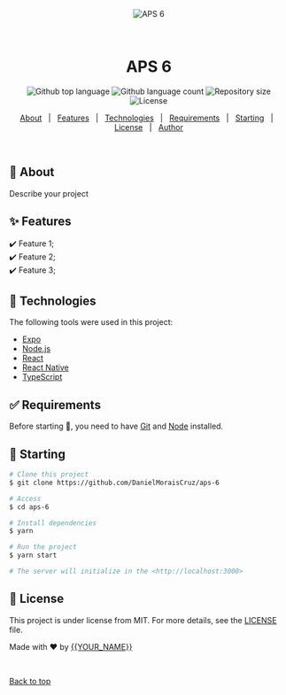 <div align="center" id="top"> 
  <img src="./.github/app.gif" alt="APS 6" />

  &#xa0;

  <!-- <a href="https://aps6.netlify.app">Demo</a> -->
</div>

<h1 align="center">APS 6</h1>

<p align="center">
  <img alt="Github top language" src="https://img.shields.io/github/languages/top/DanielMoraisCruz/aps-6?color=56BEB8">

  <img alt="Github language count" src="https://img.shields.io/github/languages/count/DanielMoraisCruz/aps-6?color=56BEB8">

  <img alt="Repository size" src="https://img.shields.io/github/repo-size/DanielMoraisCruz/aps-6?color=56BEB8">

  <img alt="License" src="https://img.shields.io/github/license/DanielMoraisCruz/aps-6?color=56BEB8">

  <!-- <img alt="Github issues" src="https://img.shields.io/github/issues/DanielMoraisCruz/aps-6?color=56BEB8" /> -->

  <!-- <img alt="Github forks" src="https://img.shields.io/github/forks/DanielMoraisCruz/aps-6?color=56BEB8" /> -->

  <!-- <img alt="Github stars" src="https://img.shields.io/github/stars/DanielMoraisCruz/aps-6?color=56BEB8" /> -->
</p>

<!-- Status -->

<!-- <h4 align="center"> 
	🚧  APS 6 🚀 Under construction...  🚧
</h4> 

<hr> -->

<p align="center">
  <a href="#dart-about">About</a> &#xa0; | &#xa0; 
  <a href="#sparkles-features">Features</a> &#xa0; | &#xa0;
  <a href="#rocket-technologies">Technologies</a> &#xa0; | &#xa0;
  <a href="#white_check_mark-requirements">Requirements</a> &#xa0; | &#xa0;
  <a href="#checkered_flag-starting">Starting</a> &#xa0; | &#xa0;
  <a href="#memo-license">License</a> &#xa0; | &#xa0;
  <a href="https://github.com/DanielMoraisCruz" target="_blank">Author</a>
</p>

<br>

## :dart: About ##

Describe your project

## :sparkles: Features ##

:heavy_check_mark: Feature 1;\
:heavy_check_mark: Feature 2;\
:heavy_check_mark: Feature 3;

## :rocket: Technologies ##

The following tools were used in this project:

- [Expo](https://expo.io/)
- [Node.js](https://nodejs.org/en/)
- [React](https://pt-br.reactjs.org/)
- [React Native](https://reactnative.dev/)
- [TypeScript](https://www.typescriptlang.org/)

## :white_check_mark: Requirements ##

Before starting :checkered_flag:, you need to have [Git](https://git-scm.com) and [Node](https://nodejs.org/en/) installed.

## :checkered_flag: Starting ##

```bash
# Clone this project
$ git clone https://github.com/DanielMoraisCruz/aps-6

# Access
$ cd aps-6

# Install dependencies
$ yarn

# Run the project
$ yarn start

# The server will initialize in the <http://localhost:3000>
```

## :memo: License ##

This project is under license from MIT. For more details, see the [LICENSE](LICENSE.md) file.


Made with :heart: by <a href="https://github.com/DanielMoraisCruz" target="_blank">{{YOUR_NAME}}</a>

&#xa0;

<a href="#top">Back to top</a>
